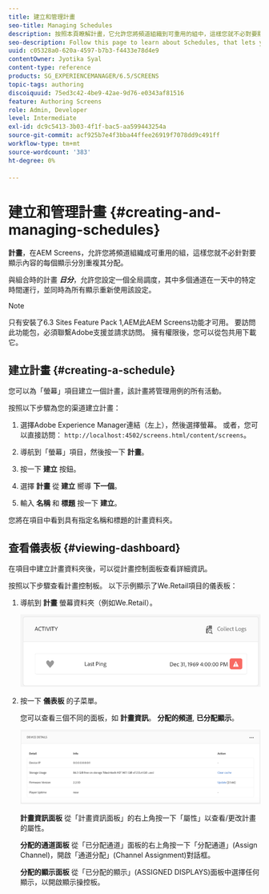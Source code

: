 ```yaml
---
title: 建立和管理計畫
seo-title: Managing Schedules
description: 按照本頁瞭解計畫，它允許您將頻道組織到可重用的組中，這樣您就不必對要顯示內容的每個顯示分別重複其分配。
seo-description: Follow this page to learn about Schedules, that lets you organize channels into re-usable groups so that you do not have to repeat their assignment individually for each display on which you want to show your content.
uuid: c05328a0-620a-4597-b7b3-f4433e78d4e9
contentOwner: Jyotika Syal
content-type: reference
products: SG_EXPERIENCEMANAGER/6.5/SCREENS
topic-tags: authoring
discoiquuid: 75ed3c42-4be9-42ae-9d76-e0343af81516
feature: Authoring Screens
role: Admin, Developer
level: Intermediate
exl-id: dc9c5413-3b03-4f1f-bac5-aa599443254a
source-git-commit: acf925b7e4f3bba44ffee26919f7078dd9c491ff
workflow-type: tm+mt
source-wordcount: '383'
ht-degree: 0%

---
```


# 建立和管理計畫 {#creating-and-managing-schedules}

**計畫**，在AEM Screens，允許您將頻道組織成可重用的組，這樣您就不必針對要顯示內容的每個顯示分別重複其分配。

與組合時的計畫 ***日分***，允許您設定一個全局調度，其中多個通道在一天中的特定時間運行，並同時為所有顯示重新使用該設定。

>[!NOTE]
>
>只有安裝了6.3 Sites Feature Pack 1,AEM此AEM Screens功能才可用。 要訪問此功能包，必須聯繫Adobe支援並請求訪問。 擁有權限後，您可以從包共用下載它。

## 建立計畫 {#creating-a-schedule}

您可以為「螢幕」項目建立一個計畫，該計畫將管理用例的所有活動。

按照以下步驟為您的渠道建立計畫：

1. 選擇Adobe Experience Manager連結（左上），然後選擇螢幕。 或者，您可以直接訪問： `http://localhost:4502/screens.html/content/screens`。
1. 導航到「螢幕」項目，然後按一下 **計畫**。
1. 按一下 **建立** 按鈕。
1. 選擇 **計畫** 從 **建立** 嚮導 **下一個**。

1. 輸入 **名稱** 和 **標題** 按一下 **建立**。

您將在項目中看到具有指定名稱和標題的計畫資料夾。


## 查看儀表板 {#viewing-dashboard}

在項目中建立計畫資料夾後，可以從計畫控制面板查看詳細資訊。

按照以下步驟查看計畫控制板。 以下示例顯示了We.Retail項目的儀表板：

1. 導航到 **計畫** 螢幕資料夾（例如We.Retail）。

   ![chlimage_1](assets/chlimage_1.png)

1. 按一下 **儀表板** 的子菜單。

   您可以查看三個不同的面板，如 **計畫資訊**。 **分配的頻道**, **已分配顯示**。

   ![chlimage_1-1](assets/chlimage_1-1.png)

   **計畫資訊面板** 從「計畫資訊面板」的右上角按一下「屬性」以查看/更改計畫的屬性。

   **分配的通道面板** 從「已分配通道」面板的右上角按一下「分配通道」(Assign Channel)，開啟「通道分配」(Channel Assignment)對話框。

   **分配的顯示面板** 從「已分配的顯示」(ASSIGNED DISPLAYS)面板中選擇任何顯示，以開啟顯示操控板。
